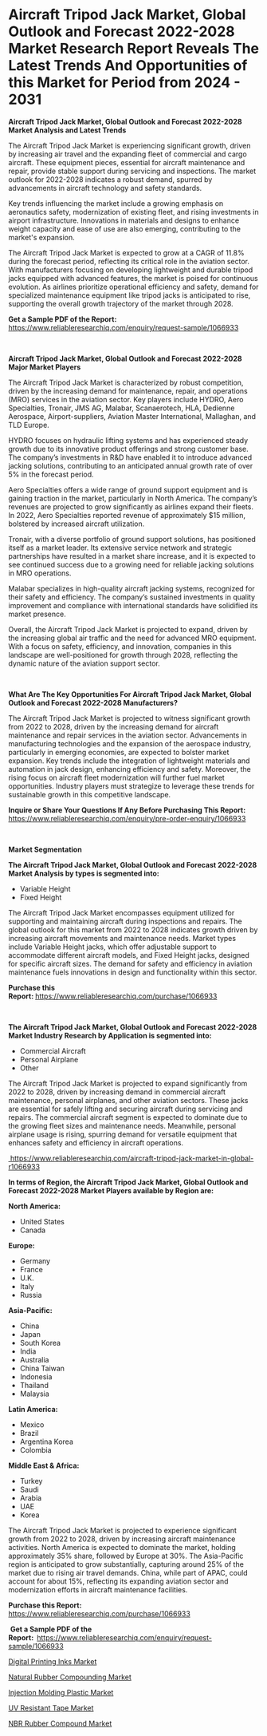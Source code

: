 <p><h1>Aircraft Tripod Jack Market, Global Outlook and Forecast 2022-2028 Market Research Report Reveals The Latest Trends And Opportunities of this Market for Period from 2024 - 2031</h1></p><p><strong>Aircraft Tripod Jack Market, Global Outlook and Forecast 2022-2028 Market Analysis and Latest Trends</strong></p>
<p><p>The Aircraft Tripod Jack Market is experiencing significant growth, driven by increasing air travel and the expanding fleet of commercial and cargo aircraft. These equipment pieces, essential for aircraft maintenance and repair, provide stable support during servicing and inspections. The market outlook for 2022-2028 indicates a robust demand, spurred by advancements in aircraft technology and safety standards. </p><p>Key trends influencing the market include a growing emphasis on aeronautics safety, modernization of existing fleet, and rising investments in airport infrastructure. Innovations in materials and designs to enhance weight capacity and ease of use are also emerging, contributing to the market's expansion. </p><p>The Aircraft Tripod Jack Market is expected to grow at a CAGR of 11.8% during the forecast period, reflecting its critical role in the aviation sector. With manufacturers focusing on developing lightweight and durable tripod jacks equipped with advanced features, the market is poised for continuous evolution. As airlines prioritize operational efficiency and safety, demand for specialized maintenance equipment like tripod jacks is anticipated to rise, supporting the overall growth trajectory of the market through 2028.</p></p>
<p><strong>Get a Sample PDF of the Report:&nbsp;</strong> <a href="https://www.reliableresearchiq.com/enquiry/request-sample/1066933">https://www.reliableresearchiq.com/enquiry/request-sample/1066933</a></p>
<p>&nbsp;</p>
<p><strong>Aircraft Tripod Jack Market, Global Outlook and Forecast 2022-2028 Major Market Players</strong></p>
<p><p>The Aircraft Tripod Jack Market is characterized by robust competition, driven by the increasing demand for maintenance, repair, and operations (MRO) services in the aviation sector. Key players include HYDRO, Aero Specialties, Tronair, JMS AG, Malabar, Scanaerotech, HLA, Dedienne Aerospace, Airport-suppliers, Aviation Master International, Mallaghan, and TLD Europe.</p><p>HYDRO focuses on hydraulic lifting systems and has experienced steady growth due to its innovative product offerings and strong customer base. The company’s investments in R&D have enabled it to introduce advanced jacking solutions, contributing to an anticipated annual growth rate of over 5% in the forecast period.</p><p>Aero Specialties offers a wide range of ground support equipment and is gaining traction in the market, particularly in North America. The company’s revenues are projected to grow significantly as airlines expand their fleets. In 2022, Aero Specialties reported revenue of approximately $15 million, bolstered by increased aircraft utilization.</p><p>Tronair, with a diverse portfolio of ground support solutions, has positioned itself as a market leader. Its extensive service network and strategic partnerships have resulted in a market share increase, and it is expected to see continued success due to a growing need for reliable jacking solutions in MRO operations.</p><p>Malabar specializes in high-quality aircraft jacking systems, recognized for their safety and efficiency. The company’s sustained investments in quality improvement and compliance with international standards have solidified its market presence. </p><p>Overall, the Aircraft Tripod Jack Market is projected to expand, driven by the increasing global air traffic and the need for advanced MRO equipment. With a focus on safety, efficiency, and innovation, companies in this landscape are well-positioned for growth through 2028, reflecting the dynamic nature of the aviation support sector.</p></p>
<p>&nbsp;</p>
<p><strong>What Are The Key Opportunities For Aircraft Tripod Jack Market, Global Outlook and Forecast 2022-2028 Manufacturers?</strong></p>
<p><p>The Aircraft Tripod Jack Market is projected to witness significant growth from 2022 to 2028, driven by the increasing demand for aircraft maintenance and repair services in the aviation sector. Advancements in manufacturing technologies and the expansion of the aerospace industry, particularly in emerging economies, are expected to bolster market expansion. Key trends include the integration of lightweight materials and automation in jack design, enhancing efficiency and safety. Moreover, the rising focus on aircraft fleet modernization will further fuel market opportunities. Industry players must strategize to leverage these trends for sustainable growth in this competitive landscape.</p></p>
<p><strong>Inquire or Share Your Questions If Any Before Purchasing This Report:</strong> <a href="https://www.reliableresearchiq.com/enquiry/pre-order-enquiry/1066933">https://www.reliableresearchiq.com/enquiry/pre-order-enquiry/1066933</a></p>
<p>&nbsp;</p>
<p><strong>Market Segmentation</strong></p>
<p><strong>The Aircraft Tripod Jack Market, Global Outlook and Forecast 2022-2028 Market Analysis by types is segmented into:</strong></p>
<p><ul><li>Variable Height</li><li>Fixed Height</li></ul></p>
<p><p>The Aircraft Tripod Jack Market encompasses equipment utilized for supporting and maintaining aircraft during inspections and repairs. The global outlook for this market from 2022 to 2028 indicates growth driven by increasing aircraft movements and maintenance needs. Market types include Variable Height jacks, which offer adjustable support to accommodate different aircraft models, and Fixed Height jacks, designed for specific aircraft sizes. The demand for safety and efficiency in aviation maintenance fuels innovations in design and functionality within this sector.</p></p>
<p><strong>Purchase this Report:&nbsp;</strong><a href="https://www.reliableresearchiq.com/purchase/1066933">https://www.reliableresearchiq.com/purchase/1066933</a></p>
<p>&nbsp;</p>
<p><strong>The Aircraft Tripod Jack Market, Global Outlook and Forecast 2022-2028 Market Industry Research by Application is segmented into:</strong></p>
<p><ul><li>Commercial Aircraft</li><li>Personal Airplane</li><li>Other</li></ul></p>
<p><p>The Aircraft Tripod Jack Market is projected to expand significantly from 2022 to 2028, driven by increasing demand in commercial aircraft maintenance, personal airplanes, and other aviation sectors. These jacks are essential for safely lifting and securing aircraft during servicing and repairs. The commercial aircraft segment is expected to dominate due to the growing fleet sizes and maintenance needs. Meanwhile, personal airplane usage is rising, spurring demand for versatile equipment that enhances safety and efficiency in aircraft operations.</p></p>
<p><a href="https://www.reliableresearchiq.com/aircraft-tripod-jack-market-in-global-r1066933">&nbsp;https://www.reliableresearchiq.com/aircraft-tripod-jack-market-in-global-r1066933</a></p>
<p><strong>In terms of Region, the Aircraft Tripod Jack Market, Global Outlook and Forecast 2022-2028 Market Players available by Region are:</strong></p>
<p>
    <p> <strong> North America: </strong>
        <ul>
            <li>United States</li>
            <li>Canada</li>
        </ul>
        </p> 
    <p> <strong> Europe: </strong>
        <ul>
            <li>Germany</li>
            <li>France</li>
            <li>U.K.</li>
            <li>Italy</li>
            <li>Russia</li>
        </ul>
        </p> 
    <p> <strong> Asia-Pacific: </strong>
        <ul>
            <li>China</li>
            <li>Japan</li>
            <li>South Korea</li>
            <li>India</li>
            <li>Australia</li>
            <li>China Taiwan</li>
            <li>Indonesia</li>
            <li>Thailand</li>
            <li>Malaysia</li>
        </ul>
        </p> 
    <p> <strong> Latin America: </strong>
        <ul>
            <li>Mexico</li>
            <li>Brazil</li>
            <li>Argentina Korea</li>
            <li>Colombia</li>
        </ul>
        </p> 
    <p> <strong> Middle East & Africa: </strong>
        <ul>
            <li>Turkey</li>
            <li>Saudi</li>
            <li>Arabia</li>
            <li>UAE</li>
            <li>Korea</li>
        </ul>
    </p>
    </p>
<p><p>The Aircraft Tripod Jack Market is projected to experience significant growth from 2022 to 2028, driven by increasing aircraft maintenance activities. North America is expected to dominate the market, holding approximately 35% share, followed by Europe at 30%. The Asia-Pacific region is anticipated to grow substantially, capturing around 25% of the market due to rising air travel demands. China, while part of APAC, could account for about 15%, reflecting its expanding aviation sector and modernization efforts in aircraft maintenance facilities.</p></p>
<p><strong>Purchase this Report: </strong><a href="https://www.reliableresearchiq.com/purchase/1066933">https://www.reliableresearchiq.com/purchase/1066933</a></p>
<p>&nbsp;<strong>Get a Sample PDF of the Report:&nbsp;&nbsp;</strong><a href="https://www.reliableresearchiq.com/enquiry/request-sample/1066933">https://www.reliableresearchiq.com/enquiry/request-sample/1066933</a></p>
<p><strong></strong></p>
<p><p><a href="https://www.linkedin.com/pulse/global-digital-printing-inks-market-size-trends-analysis-regional-qptaf?trackingId=CDy1B7R%2FRLOjTW5PHDKKwg%3D%3D">Digital Printing Inks Market</a></p><p><a href="https://issuu.com/reportprime-2/docs/natural-rubber-compounding-market-s_208011dd7ed3bb">Natural Rubber Compounding Market</a></p><p><a href="https://www.linkedin.com/pulse/global-injection-molding-plastic-market-projected-grow-sjdvf?trackingId=epInOhTQTGixpgag4LnQYQ%3D%3D">Injection Molding Plastic Market</a></p><p><a href="https://medium.com/@yvonnecrona2023/the-global-uv-resistant-tape-market-is-at-the-forefront-of-innovation-driving-rapid-industry-1739bc5b6b13">UV Resistant Tape Market</a></p><p><a href="https://issuu.com/reportprime-2/docs/nbr-rubber-compound-market-size-203_79079f86de3a18">NBR Rubber Compound Market</a></p></p>